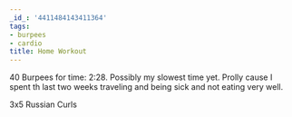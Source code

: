 ```yaml
---
_id_: '4411484143411364'
tags:
- burpees
- cardio
title: Home Workout
---
```


40 Burpees for time: 2:28. Possibly my slowest time yet. Prolly cause I spent th last two weeks traveling and being sick and not eating very well.

3x5 Russian Curls
